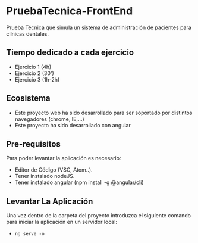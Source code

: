 # PruebaTecnica-FrontEnd

Prueba Técnica que simula un sistema de administración de pacientes para clínicas dentales.

## Tiempo dedicado a cada ejercicio

- Ejercicio 1 (4h)
- Ejercicio 2 (30')
- Ejercicio 3 (1h-2h)

## Ecosistema

- Este proyecto web ha sido desarrollado para ser soportado por distintos navegadores (chrome, IE,...)
- Este proyecto ha sido desarrollado con angular

## Pre-requisitos

Para poder levantar la aplicación es necesario:
- Editor de Código (VSC, Atom..).
- Tener instalado nodeJS.
- Tener instalado angular (npm install -g @angular/cli)

## Levantar La Aplicación
Una vez dentro de la carpeta del proyecto introduzca el siguiente comando para iniciar la aplicación en un servidor local:
- ` ng serve -o `



